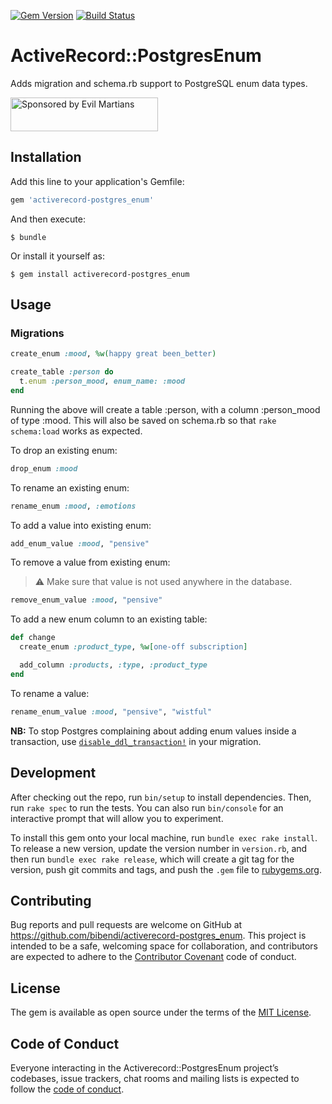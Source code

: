 [![Gem Version](https://badge.fury.io/rb/activerecord-postgres_enum.svg)](https://badge.fury.io/rb/activerecord-postgres_enum)
[![Build Status](https://travis-ci.org/bibendi/activerecord-postgres_enum.svg?branch=master)](https://travis-ci.org/bibendi/activerecord-postgres_enum)

# ActiveRecord::PostgresEnum

Adds migration and schema.rb support to PostgreSQL enum data types.

<a href="https://evilmartians.com/?utm_source=activerecord-postgres_enum">
<img src="https://evilmartians.com/badges/sponsored-by-evil-martians.svg" alt="Sponsored by Evil Martians" width="236" height="54"></a>

## Installation

Add this line to your application's Gemfile:

```ruby
gem 'activerecord-postgres_enum'
```

And then execute:

    $ bundle

Or install it yourself as:

    $ gem install activerecord-postgres_enum

## Usage

### Migrations

```ruby
create_enum :mood, %w(happy great been_better)

create_table :person do
  t.enum :person_mood, enum_name: :mood
end
```

Running the above will create a table :person, with a column :person_mood of type :mood. This will also be saved on schema.rb so that `rake schema:load` works as expected.

To drop an existing enum:

```ruby
drop_enum :mood
```

To rename an existing enum:

```ruby
rename_enum :mood, :emotions
```

To add a value into existing enum:

```ruby
add_enum_value :mood, "pensive"
```

To remove a value from existing enum:

> :warning: Make sure that value is not used anywhere in the database.

```ruby
remove_enum_value :mood, "pensive"
```

To add a new enum column to an existing table:

```ruby
def change
  create_enum :product_type, %w[one-off subscription]

  add_column :products, :type, :product_type
end
```

To rename a value:

```ruby
rename_enum_value :mood, "pensive", "wistful"
```

**NB:** To stop Postgres complaining about adding enum values inside a transaction, use [`disable_ddl_transaction!`](https://api.rubyonrails.org/classes/ActiveRecord/Migration.html#method-c-disable_ddl_transaction-21) in your migration.


## Development

After checking out the repo, run `bin/setup` to install dependencies. Then, run `rake spec` to run the tests. You can also run `bin/console` for an interactive prompt that will allow you to experiment.

To install this gem onto your local machine, run `bundle exec rake install`. To release a new version, update the version number in `version.rb`, and then run `bundle exec rake release`, which will create a git tag for the version, push git commits and tags, and push the `.gem` file to [rubygems.org](https://rubygems.org).

## Contributing

Bug reports and pull requests are welcome on GitHub at https://github.com/bibendi/activerecord-postgres_enum. This project is intended to be a safe, welcoming space for collaboration, and contributors are expected to adhere to the [Contributor Covenant](http://contributor-covenant.org) code of conduct.

## License

The gem is available as open source under the terms of the [MIT License](https://opensource.org/licenses/MIT).

## Code of Conduct

Everyone interacting in the Activerecord::PostgresEnum project’s codebases, issue trackers, chat rooms and mailing lists is expected to follow the [code of conduct](https://github.com/bibendi/activerecord-postgres_enum/blob/master/CODE_OF_CONDUCT.md).
